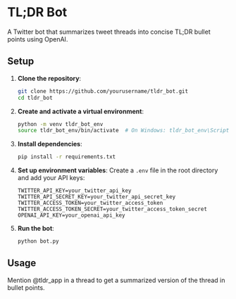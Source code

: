 # TL;DR Bot

A Twitter bot that summarizes tweet threads into concise TL;DR bullet points using OpenAI.

## Setup

1. **Clone the repository**:
    ```bash
    git clone https://github.com/yourusername/tldr_bot.git
    cd tldr_bot
    ```

2. **Create and activate a virtual environment**:
    ```bash
    python -m venv tldr_bot_env
    source tldr_bot_env/bin/activate  # On Windows: tldr_bot_env\Scripts\activate
    ```

3. **Install dependencies**:
    ```bash
    pip install -r requirements.txt
    ```

4. **Set up environment variables**:
    Create a `.env` file in the root directory and add your API keys:
    ```env
    TWITTER_API_KEY=your_twitter_api_key
    TWITTER_API_SECRET_KEY=your_twitter_api_secret_key
    TWITTER_ACCESS_TOKEN=your_twitter_access_token
    TWITTER_ACCESS_TOKEN_SECRET=your_twitter_access_token_secret
    OPENAI_API_KEY=your_openai_api_key
    ```

5. **Run the bot**:
    ```bash
    python bot.py
    ```

## Usage

Mention @tldr_app in a thread to get a summarized version of the thread in bullet points.
